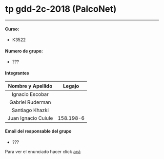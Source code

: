# tp gdd-2c-2018 (PalcoNet)
---

#### Curso:
- K3522

#### Numero de grupo:
- ???

#### Integrantes
| Nombre y Apellido   | Legajo    |
|:-------------------:|:---------:|
| Ignacio Escobar     |           |
| Gabriel Ruderman    |           |
| Santiago Khazki     |           |
| Juan Ignacio Cuiule | 158.198-6 |

#### Email del responsable del grupo
- ???

Para ver el enunciado hacer click [acá](https://github.com/IgnacioEscobar/GD2C2018/blob/master/Enunciado.pdf)